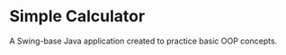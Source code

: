 Simple Calculator
==================

A Swing-base Java application created to practice basic OOP concepts.
